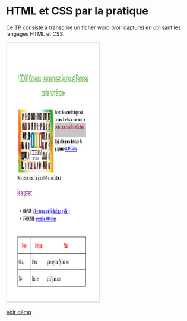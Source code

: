 <h1>HTML et CSS par la pratique </h1>

Ce TP consiste à transcrire un ficher word (voir capture) en utilisant les langages HTML et CSS.

<img src="./public/assets/images/projet-screen.PNG" width=50% height="700px" alt="Capture du rendu projet">

<a href="https://tp-html-css.web.app/">Voir démo</a>

